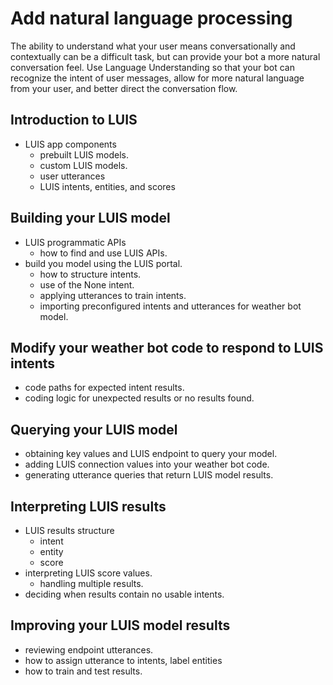 # Add natural language processing
The ability to understand what your user means conversationally and contextually can be a difficult task, but can provide your bot a more natural conversation feel. Use Language Understanding so that your bot can recognize the intent of user messages, allow for more natural language from your user, and better direct the conversation flow.

## Introduction to LUIS
* LUIS app components
  - prebuilt LUIS models.
  - custom LUIS models.
  - user utterances
  - LUIS intents, entities, and scores
  
## Building your LUIS model
* LUIS programmatic APIs
  - how to find and use LUIS APIs.
* build you model using the LUIS portal.
  - how to structure intents.
  - use of the None intent.
  - applying utterances to train intents.
  - importing preconfigured intents and utterances for weather bot model.
  
## Modify your weather bot code to respond to LUIS intents
* code paths for expected intent results.
* coding logic for unexpected results or no results found.

## Querying your LUIS model
* obtaining key values and LUIS endpoint to query your model.
* adding LUIS connection values into your weather bot code.
* generating utterance queries that return LUIS model results.

## Interpreting LUIS results
* LUIS results structure
  - intent
  - entity
  - score
* interpreting LUIS score values.
  - handling multiple results.
* deciding when results contain no usable intents.

## Improving your LUIS model results
* reviewing endpoint utterances.
* how to assign utterance to intents, label entities
* how to train and test results.
